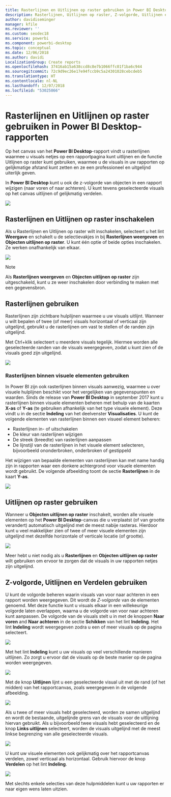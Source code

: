 ```yaml
---
title: Rasterlijnen en Uitlijnen op raster gebruiken in Power BI Desktop-rapporten
description: Rasterlijnen, Uitlijnen op raster, Z-volgorde, Uitlijnen en Verdelen gebruiken in Power BI Desktop-rapporten
author: davidiseminger
manager: kfile
ms.reviewer: ''
ms.custom: seodec18
ms.service: powerbi
ms.component: powerbi-desktop
ms.topic: conceptual
ms.date: 12/06/2018
ms.author: davidi
LocalizationGroup: Create reports
ms.openlocfilehash: 37416ab15a638ccd8c8e7b1066ffc01f1ba6c944
ms.sourcegitcommit: 72c9d9ec26e17e94fccb9c5a24301028cebcdeb5
ms.translationtype: HT
ms.contentlocale: nl-NL
ms.lasthandoff: 12/07/2018
ms.locfileid: "53025866"
---
```

# <a name="use-gridlines-and-snap-to-grid-in-power-bi-desktop-reports"></a>Rasterlijnen en Uitlijnen op raster gebruiken in Power BI Desktop-rapporten
Op het canvas van het **Power BI Desktop**-rapport vindt u rasterlijnen waarmee u visuals netjes op een rapportpagina kunt uitlijnen en de functie Uitlijnen op raster kunt gebruiken, waarmee u de visuals in uw rapporten op gelijkmatige afstand kunt zetten en ze een professioneel en uitgelijnd uiterlijk geven.

In **Power BI Desktop** kunt u ook de z-volgorde van objecten in een rapport wijzigen (naar voren of naar achteren). U kunt tevens geselecteerde visuals op het canvas uitlijnen of gelijkmatig verdelen.

![](media/desktop-gridlines-snap-to-grid/snap-to-grid_0.png)

## <a name="enabling-gridlines-and-snap-to-grid"></a>Rasterlijnen en Uitlijnen op raster inschakelen
Als u Rasterlijnen en Uitlijnen op raster wilt inschakelen, selecteert u het lint **Weergave** en schakelt u de selectievakjes in bij **Rasterlijnen weergeven** en **Objecten uitlijnen op raster**.  U kunt één optie of beide opties inschakelen. Ze werken onafhankelijk van elkaar.

![](media/desktop-gridlines-snap-to-grid/snap-to-grid_1.png)

> [!NOTE]
> Als **Rasterlijnen weergeven** en **Objecten uitlijnen op raster** zijn uitgeschakeld, kunt u ze weer inschakelen door verbinding te maken met een gegevensbron.

## <a name="using-gridlines"></a>Rasterlijnen gebruiken
Rasterlijnen zijn zichtbare hulplijnen waarmee u uw visuals uitlijnt. Wanneer u wilt bepalen of twee (of meer) visuals horizontaal of verticaal zijn uitgelijnd, gebruikt u de rasterlijnen om vast te stellen of de randen zijn uitgelijnd.

Met Ctrl+klik selecteert u meerdere visuals tegelijk. Hiermee worden alle geselecteerde randen van de visuals weergegeven, zodat u kunt zien of de visuals goed zijn uitgelijnd.

![](media/desktop-gridlines-snap-to-grid/snap-to-grid_2.png)

### <a name="using-gridlines-inside-visuals"></a>Rasterlijnen binnen visuele elementen gebruiken
In Power BI zijn ook rasterlijnen binnen visuals aanwezig, waarmee u over visuele hulplijnen beschikt voor het vergelijken van gegevenspunten en waarden. Sinds de release van **Power BI Desktop** in september 2017 kunt u rasterlijnen binnen visuele elementen beheren met behulp van de kaarten **X-as** of **Y-as** (te gebruiken afhankelijk van het type visuele element). Deze vindt u in de sectie **Indeling** van het deelvenster **Visualisaties**. U kunt de volgende elementen van rasterlijnen binnen een visueel element beheren:

* Rasterlijnen in- of uitschakelen
* De kleur van rasterlijnen wijzigen
* De streek (breedte) van rasterlijnen aanpassen
* De lijnstijl van de rasterlijnen in het visuele element selecteren, bijvoorbeeld ononderbroken, onderbroken of gestippeld

Het wijzigen van bepaalde elementen van rasterlijnen kan met name handig zijn in rapporten waar een donkere achtergrond voor visuele elementen wordt gebruikt. De volgende afbeelding toont de sectie **Rasterlijnen** in de kaart **Y-as**.

![](media/desktop-gridlines-snap-to-grid/snap-to-grid_9.png)

## <a name="using-snap-to-grid"></a>Uitlijnen op raster gebruiken
Wanneer u **Objecten uitlijnen op raster** inschakelt, worden alle visuele elementen op het **Power BI Desktop**-canvas die u verplaatst (of van grootte verandert) automatisch uitgelijnd met de meest nabije rasteras. Hierdoor kunt u veel makkelijker zien of twee of meer visuele elementen zijn uitgelijnd met dezelfde horizontale of verticale locatie (of grootte).

![](media/desktop-gridlines-snap-to-grid/snap-to-grid_3.png)

Meer hebt u niet nodig als u **Rasterlijnen** en **Objecten uitlijnen op raster** wilt gebruiken om ervoor te zorgen dat de visuals in uw rapporten netjes zijn uitgelijnd.

## <a name="using-z-order-align-and-distribute"></a>Z-volgorde, Uitlijnen en Verdelen gebruiken
U kunt de volgorde beheren waarin visuals van voor naar achteren in een rapport worden weergegeven. Dit wordt de *Z-volgorde* van de elementen genoemd. Met deze functie kunt u visuals elkaar in een willekeurige volgorde laten overlappen, waarna u de volgorde van voor naar achteren kunt aanpassen. De volgorde van de visuals stelt u in met de knoppen **Naar voren** and **Naar achteren** in de sectie **Schikken** van het lint **Indeling**. Het lint **Indeling** wordt weergegeven zodra u een of meer visuals op de pagina selecteert.

![](media/desktop-gridlines-snap-to-grid/snap-to-grid_4.png)

Met het lint **Indeling** kunt u uw visuals op veel verschillende manieren uitlijnen. Zo zorgt u ervoor dat de visuals op de beste manier op de pagina worden weergegeven.

![](media/desktop-gridlines-snap-to-grid/snap-to-grid_5.png)

Met de knop **Uitlijnen** lijnt u een geselecteerde visual uit met de rand (of het midden) van het rapportcanvas, zoals weergegeven in de volgende afbeelding.

![](media/desktop-gridlines-snap-to-grid/snap-to-grid_6.png)

Als u twee of meer visuals hebt geselecteerd, worden ze samen uitgelijnd en wordt de bestaande, uitgelijnde grens van de visuals voor de uitlijning hiervan gebruikt. Als u bijvoorbeeld twee visuals hebt geselecteerd en de knop **Links uitlijnen** selecteert, worden de visuals uitgelijnd met de meest linkse begrenzing van alle geselecteerde visuals.

![](media/desktop-gridlines-snap-to-grid/snap-to-grid_7.png)

U kunt uw visuele elementen ook gelijkmatig over het rapportcanvas verdelen, zowel verticaal als horizontaal. Gebruik hiervoor de knop **Verdelen** op het lint **Indeling**.

![](media/desktop-gridlines-snap-to-grid/snap-to-grid_8.png)

Met slechts enkele selecties van deze hulpmiddelen kunt u uw rapporten er naar eigen wens laten uitzien.

